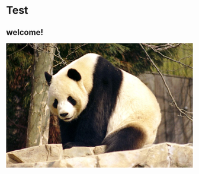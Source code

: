 # Test
## welcome!

![Giant_Panda_2004-03-2.jpg](https://github.com/JoanPinyas/Test/blob/main/Image%202/Giant_Panda_2004-03-2.jpg)
